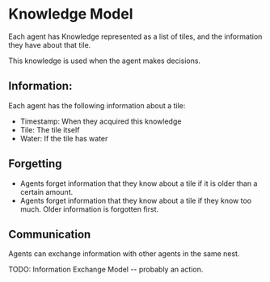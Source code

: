 # Knowledge Model

Each agent has Knowledge represented as a list of tiles, and the information they have about that tile.

This knowledge is used when the agent makes decisions.

## Information:

Each agent has the following information about a tile:

- Timestamp: When they acquired this knowledge
- Tile: The tile itself
- Water: If the tile has water

## Forgetting

- Agents forget information that they know about a tile if it is older than a certain amount.
- Agents forget information that they know about a tile if they know too much. Older information is forgotten first.

## Communication

Agents can exchange information with other agents in the same nest.

TODO: Information Exchange Model -- probably an action.